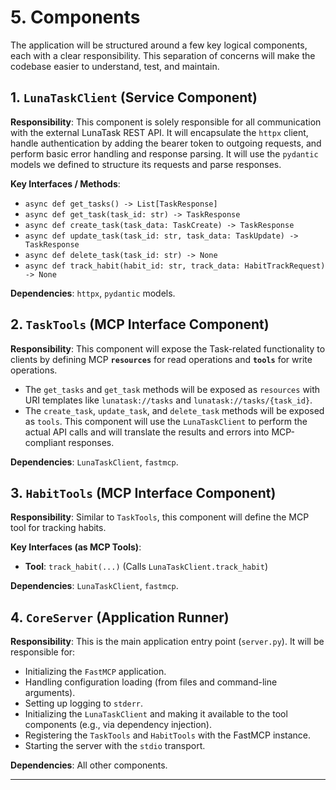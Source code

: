 # 5. Components

The application will be structured around a few key logical components, each with a clear responsibility. This separation of concerns will make the codebase easier to understand, test, and maintain.

## 1. `LunaTaskClient` (Service Component)

**Responsibility**: This component is solely responsible for all communication with the external LunaTask REST API. It will encapsulate the `httpx` client, handle authentication by adding the bearer token to outgoing requests, and perform basic error handling and response parsing. It will use the `pydantic` models we defined to structure its requests and parse responses.

**Key Interfaces / Methods**:

*   `async def get_tasks() -> List[TaskResponse]`
*   `async def get_task(task_id: str) -> TaskResponse`
*   `async def create_task(task_data: TaskCreate) -> TaskResponse`
*   `async def update_task(task_id: str, task_data: TaskUpdate) -> TaskResponse`
*   `async def delete_task(task_id: str) -> None`
*   `async def track_habit(habit_id: str, track_data: HabitTrackRequest) -> None`

**Dependencies**: `httpx`, `pydantic` models.

## 2. `TaskTools` (MCP Interface Component)

**Responsibility**: This component will expose the Task-related functionality to clients by defining MCP **`resources`** for read operations and **`tools`** for write operations.
*   The `get_tasks` and `get_task` methods will be exposed as `resources` with URI templates like `lunatask://tasks` and `lunatask://tasks/{task_id}`.
*   The `create_task`, `update_task`, and `delete_task` methods will be exposed as `tools`.
This component will use the `LunaTaskClient` to perform the actual API calls and will translate the results and errors into MCP-compliant responses.

**Dependencies**: `LunaTaskClient`, `fastmcp`.

## 3. `HabitTools` (MCP Interface Component)

**Responsibility**: Similar to `TaskTools`, this component will define the MCP tool for tracking habits.

**Key Interfaces (as MCP Tools)**:

*   **Tool**: `track_habit(...)` (Calls `LunaTaskClient.track_habit`)

**Dependencies**: `LunaTaskClient`, `fastmcp`.

## 4. `CoreServer` (Application Runner)

**Responsibility**: This is the main application entry point (`server.py`). It will be responsible for:
*   Initializing the `FastMCP` application.
*   Handling configuration loading (from files and command-line arguments).
*   Setting up logging to `stderr`.
*   Initializing the `LunaTaskClient` and making it available to the tool components (e.g., via dependency injection).
*   Registering the `TaskTools` and `HabitTools` with the FastMCP instance.
*   Starting the server with the `stdio` transport.

**Dependencies**: All other components.

---